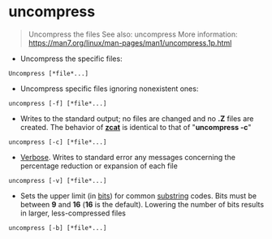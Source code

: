# uncompress

> Uncompress the  files 
See also: uncompress
More information: <https://man7.org/linux/man-pages/man1/uncompress.1p.html>

- Uncompress the specific files:

`Uncompress [*file*...]`

- Uncompress specific files ignoring nonexistent ones:

`uncompress [-f] [*file*...]`

- Writes to the standard output; no files are changed and no **.Z** files are created. The behavior of **[zcat](https://www.computerhope.com/unix/uzcat.htm)** is identical to that of "**uncompress -c**"

`uncompress [-c] [*file*...]`

- [Verbose](https://www.computerhope.com/jargon/v/verbose.htm). Writes to standard error any messages concerning the percentage reduction or expansion of each file

`uncompress [-v] [*file*...]`

- Sets the upper limit (in [bits](https://www.computerhope.com/jargon/b/bit.htm)) for common [substring](https://www.computerhope.com/jargon/s/substring.htm) codes. Bits must be between **9** and **16** (**16** is the default). Lowering the number of bits results in larger, less-compressed files

`uncompress [-b] [*file*...]`
